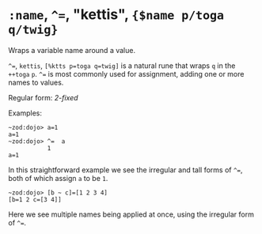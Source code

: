 # `:name`, `^=`, "kettis", `{$name p/toga q/twig}`

Wraps a variable name around a value.

`^=`, `kettis`, `[%ktts p=toga q=twig]` is a natural rune that wraps `q`
in the `++toga` `p`. `^=` is most commonly used for assignment,
adding one or more names to values.

Regular form: *2-fixed*

Examples:

    ~zod:dojo> a=1
    a=1
    ~zod:dojo> ^=  a
               1
    a=1

In this straightforward example we see the irregular and tall forms of
`^=`, both of which assign `a` to be `1`.

    ~zod:dojo> [b ~ c]=[1 2 3 4]
    [b=1 2 c=[3 4]]

Here we see multiple names being applied at once, using the irregular
form of `^=`.
